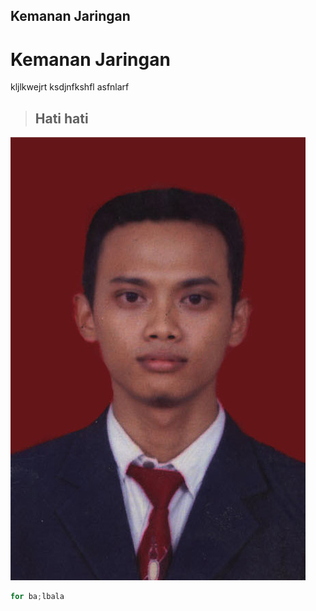 ## Kemanan Jaringan
# Kemanan Jaringan
kljlkwejrt ksdjnfkshfl asfnlarf

> ## Hati hati

![Image](Pas_photo.jpg)

```java
for ba;lbala

```
